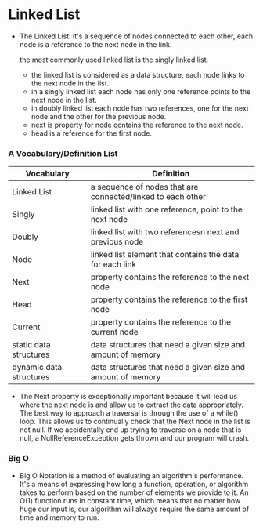 # Linked List

- The Linked List: it's a sequence of nodes connected to each other, each node is a reference to the next node in the link.

  the most commonly used linked list is the singly linked list.

    - the linked list is considered as a data structure, each node links to the next node in the list.
    - in a singly linked list each node has only one reference points to the next node in the list.
    - in doubly linked list each node has two references, one for the next node and the other for the previous node.
    - next is property for node contains the reference to the next node.
    - head is a reference for the first node.  
### A Vocabulary/Definition List

| Vocabulary | Definition |
| --- | ----------- |
| Linked List | a sequence of nodes that are connected/linked to each other |
| Singly | linked list with one reference, point to the next node |
| Doubly | linked list with two referencesn next and previous node |
| Node | linked list element that contains the data for each link |
| Next | property contains the reference to the next node |
| Head | property contains the reference to the first node |
| Current | property contains the reference to the current node |
| static data structures | data structures that need a given size and amount of memory |
| dynamic data structures | data structures that need a given size and amount of memory |


- The Next property is exceptionally important because it will lead us where the next node is and allow us to extract the data appropriately. The best way to approach a traversal is through the use of a while() loop. This allows us to continually check that the Next node in the list is not null. If we accidentally end up trying to traverse on a node that is null, a NullReferenceException gets thrown and our program will crash.

### Big O

- Big O Notation is a method of evaluating an algorithm's performance. It's a means of expressing how long a function, operation, or algorithm takes to perform based on the number of elements we provide to it. An O(1) function runs in constant time, which means that no matter how huge our input is, our algorithm will always require the same amount of time and memory to run.

